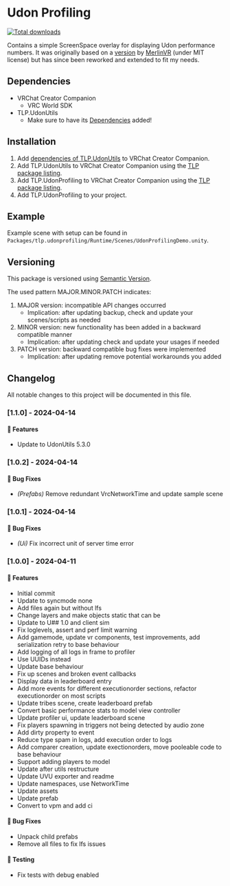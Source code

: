 # Udon Profiling

[![Total downloads](https://img.shields.io/github/downloads/Guribo/UdonProfiling/total?style=flat-square&logo=appveyor)](https://github.com/Guribo/Profiling/releases)

Contains a simple ScreenSpace overlay for displaying Udon performance numbers.
It was originally based on a [version](https://gist.github.com/MerlinVR/2da80b29361588ddb556fd8d3f3f47b5) by [MerlinVR](https://github.com/merlinvr) (under MIT license) but has since been reworked and extended to fit my needs.

## Dependencies

 - VRChat Creator Companion
	- VRC World SDK
 - TLP.UdonUtils
	- Make sure to have its [Dependencies](https://github.com/Guribo/UdonUtils?tab=readme-ov-file#dependencies) added!
 
## Installation

1. Add [dependencies of TLP.UdonUtils](https://github.com/Guribo/UdonUtils?tab=readme-ov-file#dependencies) to VRChat Creator Companion.
2. Add TLP.UdonUtils to VRChat Creator Companion using the [TLP package listing](https://guribo.github.io/TLP/).
3. Add TLP.UdonProfiling to VRChat Creator Companion using the [TLP package listing](https://guribo.github.io/TLP/).
4. Add TLP.UdonProfiling to your project.

## Example

Example scene with setup can be found in `Packages/tlp.udonprofiling/Runtime/Scenes/UdonProfilingDemo.unity`.
 
## Versioning

This package is versioned using [Semantic Version](https://semver.org/).

The used pattern MAJOR.MINOR.PATCH indicates: 

1. MAJOR version: incompatible API changes occurred
   - Implication: after updating backup, check and update your scenes/scripts as needed
2. MINOR version: new functionality has been added in a backward compatible manner
   - Implication: after updating check and update your usages if needed
3. PATCH version: backward compatible bug fixes were implemented
   - Implication: after updating remove potential workarounds you added

## Changelog

All notable changes to this project will be documented in this file.

### [1.1.0] - 2024-04-14

#### 🚀 Features

- Update to UdonUtils 5.3.0

### [1.0.2] - 2024-04-14

#### 🐛 Bug Fixes

- *(Prefabs)* Remove redundant VrcNetworkTime and update sample scene

### [1.0.1] - 2024-04-14

#### 🐛 Bug Fixes

- *(Ui)* Fix incorrect unit of server time error

### [1.0.0] - 2024-04-11

#### 🚀 Features

- Initial commit
- Update to syncmode none
- Add files again but without lfs
- Change layers and make objects static that can be
- Update to U## 1.0 and client sim
- Fix loglevels, assert and perf limit warning
- Add gamemode, update vr components, test improvements, add serialization retry to base behaviour
- Add logging of all logs in frame to profiler
- Use UUIDs instead
- Update base behaviour
- Fix up scenes and broken event callbacks
- Display data in leaderboard entry
- Add more events for different executionorder sections, refactor executionorder on most scripts
- Update tribes scene, create leaderboard prefab
- Convert basic performance stats to model view controller
- Update profiler ui, update leaderboard scene
- Fix players spawning in triggers not being detected by audio zone
- Add dirty property to event
- Reduce type spam in logs, add execution order to logs
- Add comparer creation, update exectionorders, move pooleable code to base behaviour
- Support adding players to model
- Update after utils restructure
- Update UVU exporter and readme
- Update namespaces, use NetworkTime
- Update assets
- Update prefab
- Convert to vpm and add ci

#### 🐛 Bug Fixes

- Unpack child prefabs
- Remove all files to fix lfs issues

#### 🧪 Testing

- Fix tests with debug enabled

<!-- generated by git-cliff -->
